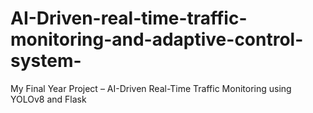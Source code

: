 # AI-Driven-real-time-traffic-monitoring-and-adaptive-control-system-
My Final Year Project – AI-Driven Real-Time Traffic Monitoring using YOLOv8 and Flask
